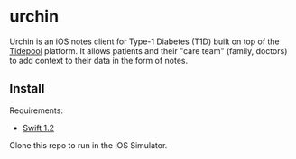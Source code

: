 # urchin

Urchin is an iOS notes client for Type-1 Diabetes (T1D) built on top of the [Tidepool](http://tidepool.org/) platform. It allows patients and their "care team" (family, doctors) to add context to their data in the form of notes.

## Install

Requirements:

- [Swift 1.2](https://developer.apple.com/swift/blog/?id=22)

Clone this repo to run in the iOS Simulator.